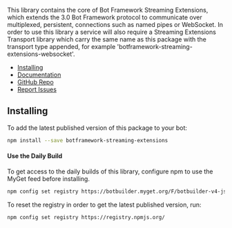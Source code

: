 This library contains the core of Bot Framework Streaming Extensions, which extends the 3.0 Bot Framework protocol to communicate over multiplexed, persistent, connections such as named pipes or WebSocket. In order to use this library a service will also require a Streaming Extensions Transport library which carry the same name as this package with the transport type appended, for example 'botframework-streaming-extensions-websocket'. 

- [Installing](#installing)
- [Documentation](https://docs.microsoft.com/en-us/azure/bot-service/bot-service-overview-introduction?view=azure-bot-service-4.0)
- [GitHub Repo](https://github.com/Microsoft/botbuilder-js)
- [Report Issues](https://github.com/Microsoft/botbuilder-js/issues)

## Installing
To add the latest published version of this package to your bot:

```bash
npm install --save botframework-streaming-extensions
```

#### Use the Daily Build

To get access to the daily builds of this library, configure npm to use the MyGet feed before installing.

```bash
npm config set registry https://botbuilder.myget.org/F/botbuilder-v4-js-daily/npm/
```

To reset the registry in order to get the latest published version, run:
```bash
npm config set registry https://registry.npmjs.org/